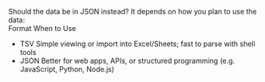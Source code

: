 Should the data be in JSON instead?
It depends on how you plan to use the data:
<br>
Format	When to Use
<br>
<ul>
<li>TSV	Simple viewing or import into Excel/Sheets; fast to parse with shell tools</li>
<li>JSON	Better for web apps, APIs, or structured programming (e.g. JavaScript, Python, Node.js)</li>
</ul>
